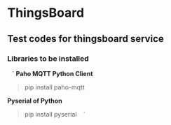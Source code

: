 # ThingsBoard
## Test codes for thingsboard service

### Libraries to be installed 
` ` `
**Paho MQTT Python Client**

> pip install paho-mqtt

**Pyserial of Python**

> pip install pyserial
` ` `
